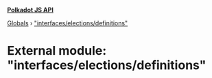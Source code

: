 **[Polkadot JS API](../README.md)**

[Globals](../globals.md) › [&quot;interfaces/elections/definitions&quot;](_interfaces_elections_definitions_.md)

# External module: "interfaces/elections/definitions"

